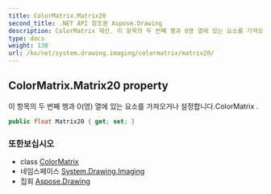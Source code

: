 ```yaml
---
title: ColorMatrix.Matrix20
second_title: .NET API 참조용 Aspose.Drawing
description: ColorMatrix 재산. 이 항목의 두 번째 행과 0영 열에 있는 요소를 가져오거나 설정합니다.ColorMatrix .
type: docs
weight: 130
url: /ko/net/system.drawing.imaging/colormatrix/matrix20/
---
```

## ColorMatrix.Matrix20 property

이 항목의 두 번째 행과 0(영) 열에 있는 요소를 가져오거나 설정합니다.ColorMatrix .

```csharp
public float Matrix20 { get; set; }
```

### 또한보십시오

* class [ColorMatrix](../)
* 네임스페이스 [System.Drawing.Imaging](../../colormatrix/)
* 집회 [Aspose.Drawing](../../../)


